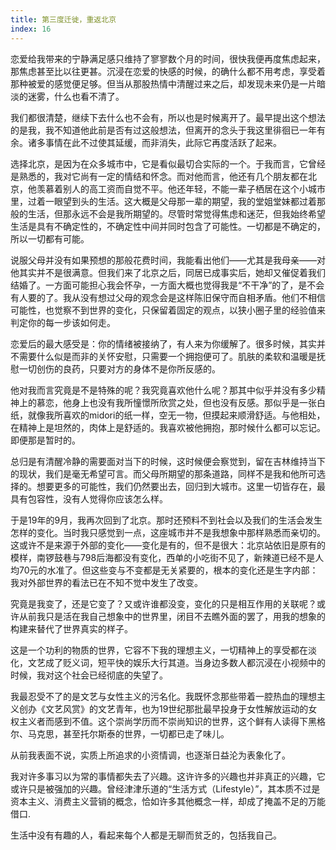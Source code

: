 ```yaml
---
title: 第三度迁徙，重返北京
index: 16
---
```


恋爱给我带来的宁静满足感只维持了寥寥数个月的时间，很快我便再度焦虑起来，那焦虑甚至比以往更甚。沉浸在恋爱的快感的时候，的确什么都不用考虑，享受着那种被爱的感觉便足够。但当从那股热情中清醒过来之后，却发现未来仍是一片暗淡的迷雾，什么也看不清了。

我们都很清楚，继续下去什么也不会有，所以也是时候离开了。最早提出这个想法的是我，我不知道他此前是否有过这般想法，但离开的念头于我这里徘徊已一年有余。诸多事情在此不过使其延缓，而非消失，此际它再度活跃了起来。

选择北京，是因为在众多城市中，它是看似最切合实际的一个。于我而言，它曾经是熟悉的，我对它尚有一定的情结和怀念。而对他而言，他还有几个朋友都在北京，他羡慕着别人的高工资而自觉不平。他还年轻，不能一辈子栖居在这个小城市里，过着一眼望到头的生活。这大概是父母那一辈的期望，我的堂姐堂妹都过着那般的生活，但那永远不会是我所期望的。尽管时常觉得焦虑和迷茫，但我始终希望生活是具有不确定性的，不确定性中间并同时包含了可能性。一切都是不确定的，所以一切都有可能。

说服父母并没有如果预想的那般花费时间，我能看出他们——尤其是我母亲——对他其实并不是很满意。但我们来了北京之后，同居已成事实后，她却又催促着我们结婚了。一方面可能担心我会怀孕，一方面大概也觉得我是“不干净”的了，是不会有人要的了。我从没有想过父母的观念会是这样陈旧保守而自相矛盾。他们不相信可能性，也觉察不到世界的变化，只保留着固定的观点，以狭小圈子里的经验值来判定你的每一步该如何走。

恋爱后的最大感受是：你的情绪被接纳了，有人来为你缓解了。很多时候，其实并不需要什么似是而非的关怀安慰，只需要一个拥抱便可了。肌肤的柔软和温暖是抚慰一切创伤的良药，只要对方的身体不是你所反感的。

他对我而言究竟是不是特殊的呢？我究竟喜欢他什么呢？那其中似乎并没有多少精神上的慕恋，他身上也没有我所憧憬所欣赏之处，但也没有反感。那似乎是一张白纸，就像我所喜欢的midori的纸一样，空无一物，但摸起来顺滑舒适。与他相处，在精神上是坦然的，肉体上是舒适的。我喜欢被他拥抱，那时候什么都可以忘记。即便那是暂时的。

总归是有清醒冷静的需要面对当下的时候，这时候便会察觉到，留在吉林维持当下的现状，我们是毫无希望可言。而父母所期望的那条道路，同样不是我和他所可选择的。想要更多的可能性，我们仍然要出去，回归到大城市。这里一切皆存在，最具有包容性，没有人觉得你应该怎么样。

于是19年的9月，我再次回到了北京。那时还预料不到社会以及我们的生活会发生怎样的变化。当时我只感觉到一点，这座城市并不是我想象中那样熟悉而亲切的。这或许不是来源于外部的变化——变化是有的，但不是很大：北京站依旧是原有的模样，南锣鼓巷与798后海都没有变化，西单的小吃街不见了，新辣道已经不是人均70元的水准了。但这些变与不变都是无关紧要的，根本的变化还是生字内部：我对外部世界的看法已在不知不觉中发生了改变。

究竟是我变了，还是它变了？又或许谁都没变，变化的只是相互作用的关联呢？或许从前我只是活在我自己想象中的世界里，闭目不去瞧外面的罢了，用我的想象的构建来替代了世界真实的样子。

这是一个功利的物质的世界，它容不下我的理想主义，一切精神上的享受都在淡化，文艺成了贬义词，短平快的娱乐大行其道。当身边多数人都沉浸在小视频中的时候，我对这个社会已经彻底的失望了。

我最忍受不了的是文艺与女性主义的污名化。我既怀念那些带着一腔热血的理想主义创办《文艺风赏》的文艺青年，也为19世纪那批最早投身于女性解放运动的女权主义者而感到不值。这个崇尚学历而不崇尚知识的世界，这个鲜有人读得下黑格尔、马克思，甚至托尔斯泰的世界，一切都已走了味儿。

从前我表面不说，实质上所追求的小资情调，也逐渐日益沦为表象化了。

我对许多事习以为常的事情都失去了兴趣。这许许多的兴趣也并非真正的兴趣，它或许只是被强加的兴趣。曾经津津乐道的“生活方式（Lifestyle）”，其本质不过是资本主义、消费主义营销的概念，恰如许多其他概念一样，却成了掩盖不足的万能借口.

生活中没有有趣的人，看起来每个人都是无聊而贫乏的，包括我自己。
